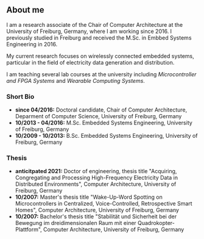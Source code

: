 ## About me

I am a research associate of the Chair of Computer Architecture at the University of Freiburg, Germany, where I am working since 2016. I previously studied in Freiburg and received the M.Sc. in Embbed Systems Engineering in 2016. 

My current research focuses on wirelessly connected embedded systems, particular in the field of electricity data generation and distribution. 

I am teaching several lab courses at the university including _Microcontroller and FPGA Systems_ and _Wearable Computing Systems_.

### Short Bio

* **since 04/2016:** Doctoral candidate, Chair of Computer Architecture, Deparment of Computer Science, University of Freiburg, Germany
* **10/2013 - 04/2016:** M.Sc. Embedded Systems Engineering, University of Freiburg, Germany
* **10/2009 - 10/2013:** B.Sc. Embedded Systems Engineering, University of Freiburg, Germany

### Thesis

* **anticitpated 2021:** Doctor of engineering, thesis title "Acquiring, Congregating and Processing High-Frequency Electricity Data in Distributed Environments", Computer Architecture, University of Freiburg, Germany
* **10/2007:** Master's thesis title "Wake-Up-Word Spotting on Microcontrollers in Centralized, Voice-Controlled, Retrospective Smart Homes", Computer Architecture, University of Freiburg, Germany
* **10/2007:** Bachelor's thesis title "Stabilität und Sicherheit bei der Bewegung im dreidimensionalen Raum mit einer Quadrokopter-Plattform", Computer Architecture, University of Freiburg, Germany


